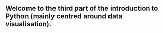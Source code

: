 ## Welcome to the third part of the introduction to Python (mainly centred around data visualisation). 

